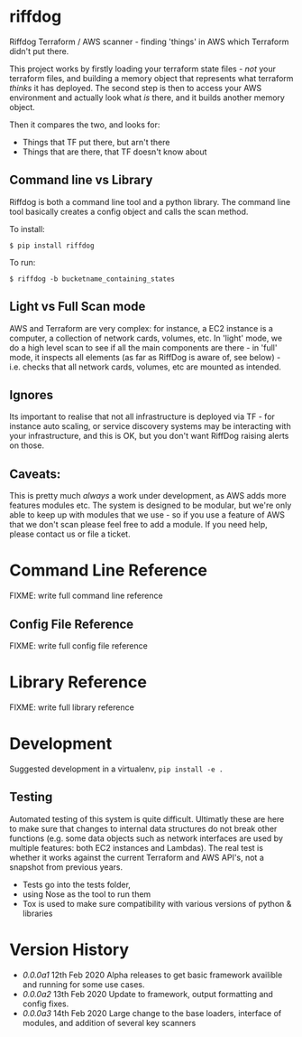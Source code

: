 # riffdog
Riffdog Terraform / AWS scanner - finding 'things' in AWS which Terraform didn't
put there.

This project works by firstly loading your terraform state files - *not* your
terraform files, and building a memory object that represents what terraform 
*thinks* it has deployed. The second step is then to access your AWS environment
and actually look what *is* there, and it builds another memory object.

Then it compares the two, and looks for:

* Things that TF put there, but arn't there
* Things that are there, that TF doesn't know about

## Command line vs Library

Riffdog is both a command line tool and a python library. The command line tool
basically creates a config object and calls the scan method.

To install:

`$ pip install riffdog`

To run:

`$ riffdog -b bucketname_containing_states` 

## Light vs Full Scan mode

AWS and Terraform are very complex: for instance, a EC2 instance is a computer,
a collection of network cards, volumes, etc. In 'light' mode, we do a high level
scan to see if all the main components are there - in 'full' mode, it inspects
all elements (as far as RiffDog is aware of, see below) - i.e. checks that all
network cards, volumes, etc are mounted as intended.

## Ignores

Its important to realise that not all infrastructure is deployed via TF - for
instance auto scaling, or service discovery systems may be interacting with your
infrastructure, and this is OK, but you don't want RiffDog raising alerts on
those.

## Caveats:

This is pretty much *always* a work under development, as AWS adds more features
modules etc. The system is designed to be modular, but we're only able to keep
up with modules that we use - so if you use a feature of AWS that we don't scan
please feel free to add a module. If you need help, please contact us or file 
a ticket.


# Command Line Reference

FIXME: write full command line reference

## Config File Reference

FIXME: write full config file reference

# Library Reference

FIXME: write full library reference

# Development 

Suggested development in a virtualenv, `pip install -e .`

## Testing

Automated testing of this system is quite difficult. Ultimatly these are here to make sure that changes to internal data structures do not break other functions (e.g. some data objects such as network interfaces are used by multiple features: both EC2 instances and Lambdas). The real test is whether it works against the current Terraform and AWS API's, not a snapshot from previous years.

* Tests go into the tests folder, 
* using Nose as the tool to run them
* Tox is used to make sure compatibility with various versions of python & libraries

# Version History

* _0.0.0a1_ 12th Feb 2020 Alpha releases to get basic framework availible and running for some use cases.
* _0.0.0a2_ 13th Feb 2020 Update to framework, output formatting and config fixes.
* _0.0.0a3_ 14th Feb 2020 Large change to the base loaders, interface of modules, and addition of several key scanners